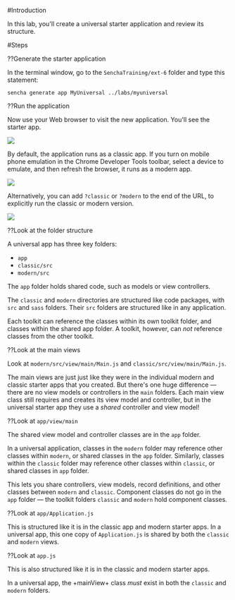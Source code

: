#Introduction
 
In this lab, you'll create a universal starter application and review its structure.



#Steps

??Generate the starter application

In the terminal window, go to the `SenchaTraining/ext-6` folder and type this statement:

    sencha generate app MyUniversal ../labs/myuniversal


??Run the application

Now use your Web browser to visit the new application. You'll see the starter app.

<img src="resources/images/earthquakes/UniversalStarterAppClassic.png"/>

By default, the application runs as a classic app. If you turn on mobile phone emulation in the Chrome 
Developer Tools toolbar, select a device to emulate, and then refresh the browser, it runs as a modern app.

<img src="resources/images/earthquakes/UniversalStarterAppModern.png"/>

Alternatively, you can add `?classic` or `?modern` to the end of the URL, to explicitly run the 
classic or modern version.

<img src="resources/images/earthquakes/UniversalStarterAppModernParam.png"/>

??Look at the folder structure

A universal app has three key folders:

- `app`
- `classic/src`
- `modern/src`

The `app` folder holds shared code, such as models or view controllers.

The `classic` and `modern` directories are structured like code packages, with `src` and
`sass` folders. Their `src` folders are structured like in any application.

Each toolkit can reference the classes within its own toolkit folder, and classes within the shared 
app folder. A toolkit, however, can *not* reference classes from the other toolkit.


??Look at the main views

Look at `modern/src/view/main/Main.js` and `classic/src/view/main/Main.js`.

The main views are just just like they were in the individual modern and classic starter 
apps that you created. But there's one huge difference &mdash; there are no view models or controllers
in the `main` folders. Each main view class still requires and creates its view model and
controller, but in the universal starter app they use a *shared* controller and view 
model!

??Look at `app/view/main`

The shared view model and controller classes are in the `app` folder. 

In a universal application, classes in the `modern` folder may reference other classes within 
`modern`,  or shared classes in the `app` folder.
Similarly, classes within the `classic` folder may reference other classes within `classic`, 
or shared classes in `app` folder. 

This lets you share controllers, view models, record definitions, and other classes between 
`modern` and `classic`. Component classes do not go in the `app` folder &mdash; the toolkit folders
`classic` and `modern` hold component classes. 

??Look at `app/Application.js`

This is structured like it is in the classic app and modern starter apps. In a universal app, this one 
copy of `Application.js` is shared by both the `classic` and `modern` views.

??Look at `app.js`

This is also structured like it is in the classic and modern starter apps. 

In a universal app, the +mainView+ class *must* exist in both the `classic` and `modern` folders.

<!--

#Solution

- <a href="resources/videoviewer/video.html?id=153293556" target="videoviewer">Video</a>

-->
